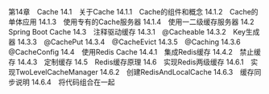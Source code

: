 第14章　Cache
14.1　关于Cache
14.1.1　Cache的组件和概念
14.1.2　Cache的单体应用
14.1.3　使用专有的Cache服务器
14.1.4　使用一二级缓存服务器
14.2　Spring Boot Cache
14.3　注释驱动缓存
14.3.1　@Cacheable
14.3.2　Key生成器
14.3.3　@CachePut
14.3.4　@CacheEvict
14.3.5　@Caching
14.3.6　@CacheConfig
14.4　使用Redis Cache
14.4.1　集成Redis缓存
14.4.2　禁止缓存
14.4.3　定制缓存
14.5　Redis缓存原理
14.6　实现Redis两级缓存
14.6.1　实现TwoLevelCacheManager
14.6.2　创建RedisAndLocalCache
14.6.3　缓存同步说明
14.6.4　将代码组合在一起
